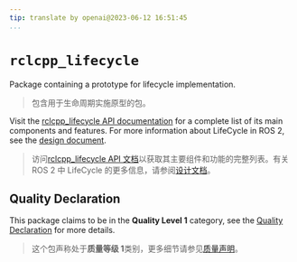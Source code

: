 ```yaml
---
tip: translate by openai@2023-06-12 16:51:45
...
```


# `rclcpp_lifecycle`

Package containing a prototype for lifecycle implementation.

> 包含用于生命周期实施原型的包。

Visit the [rclcpp_lifecycle API documentation](http://docs.ros2.org/latest/api/rclcpp_lifecycle/) for a complete list of its main components and features. For more information about LifeCycle in ROS 2, see the [design document](http://design.ros2.org/articles/node_lifecycle.html).

> 访问[rclcpp_lifecycle API 文档](http://docs.ros2.org/latest/api/rclcpp_lifecycle/)以获取其主要组件和功能的完整列表。有关 ROS 2 中 LifeCycle 的更多信息，请参阅[设计文档](http://design.ros2.org/articles/node_lifecycle.html)。

## Quality Declaration

This package claims to be in the **Quality Level 1** category, see the [Quality Declaration](QUALITY_DECLARATION.md) for more details.

> 这个包声称处于**质量等级 1**类别，更多细节请参见[质量声明](QUALITY_DECLARATION.md)。
